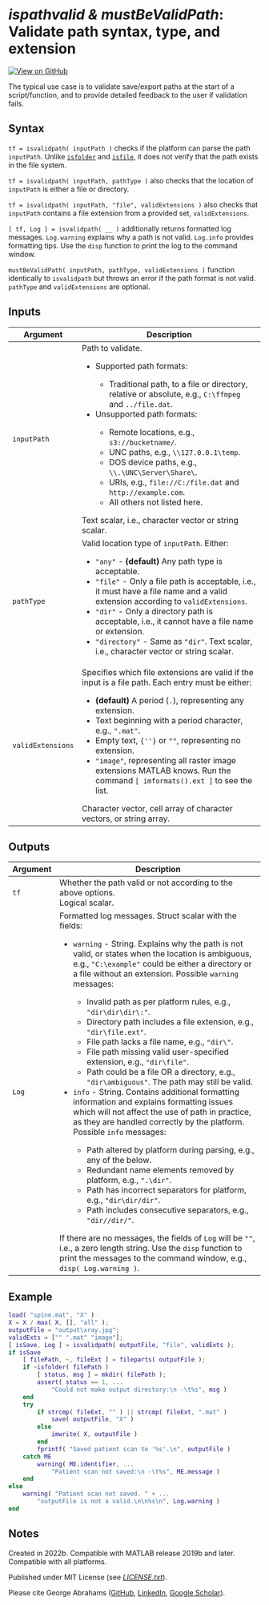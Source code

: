 # *ispathvalid & mustBeValidPath*: Validate path syntax, type, and extension

[![View on GitHub](https://img.shields.io/badge/GitHub-Repository-171515)](https://github.com/WD40andTape/validatepath)
<!--[![View on File Exchange](https://www.mathworks.com/matlabcentral/images/matlab-file-exchange.svg)]()-->

The typical use case is to validate save/export paths at the start of a script/function, and to provide detailed feedback to the user if validation fails.

## Syntax

`tf = isvalidpath( inputPath )` checks if the platform can parse the path `inputPath`. Unlike [`isfolder`](https://mathworks.com/help/matlab/ref/isfolder.html) and [`isfile`](https://mathworks.com/help/matlab/ref/isfile.html), it does not verify that the path exists in the file system.

`tf = isvalidpath( inputPath, pathType )` also checks that the location of `inputPath` is either a file or directory.

`tf = isvalidpath( inputPath, "file", validExtensions )` also checks that `inputPath` contains a file extension from a provided set, `validExtensions`.

`[ tf, Log ] = isvalidpath( __ )` additionally returns formatted log messages. `Log.warning` explains why a path is not valid. `Log.info` provides formatting tips. Use the `disp` function to print the log to the command window.

`mustBeValidPath( inputPath, pathType, validExtensions )` function identically to `isvalidpath` but throws an error if the path format is not valid. `pathType` and `validExtensions` are optional.

## Inputs

| Argument | Description |
| --- | --- |
| `inputPath` | Path to validate.<ul><li>Supported path formats:</li><ul><li>Traditional path, to a file or directory, relative or absolute, e.g., `C:\ffmpeg` and `../file.dat`.</li></ul><li>Unsupported path formats:</li><ul><li>Remote locations, e.g., `s3://bucketname/`.</li><li>UNC paths, e.g., `\\127.0.0.1\temp`.</li><li>DOS device paths, e.g., `\\.\UNC\Server\Share\`.</li><li>URIs, e.g., `file://C:/file.dat` and `http://example.com`.</li><li>All others not listed here.</li></ul></ul>Text scalar, i.e., character vector or string scalar. |
| `pathType` | Valid location type of `inputPath`. Either:<ul><li>`"any"` - **(default)** Any path type is acceptable.</li><li>`"file"` - Only a file path is acceptable, i.e., it must have a file name and a valid extension according to `validExtensions`.</li><li>`"dir"` - Only a directory path is acceptable, i.e., it cannot have a file name or extension.</li><li>`"directory"` - Same as `"dir"`. Text scalar, i.e., character vector or string scalar.</li> |
| `validExtensions` | Specifies which file extensions are valid if the input is a file path. Each entry must be either:<ul><li>**(default)** A period (`.`), representing any extension.</li><li>Text beginning with a period character, e.g., `".mat"`.</li><li>Empty text, `{''}` or `""`, representing no extension.</li><li>`"image"`, representing all raster image extensions MATLAB knows. Run the command `[ imformats().ext ]` to see the list.</li></ul>Character vector, cell array of character vectors, or string array. |

## Outputs

| Argument | Description |
| --- | --- |
| `tf` | Whether the path valid or not according to the above options.<br>Logical scalar. |
| `Log` | Formatted log messages. Struct scalar with the fields:<ul><li>`warning` - String. Explains why the path is not valid, or states when the location is ambiguous, e.g., `"C:\example"` could be either a directory or a file without an extension. Possible `warning` messages:</li><ul><li>Invalid path as per platform rules, e.g., `"dir\dir\dir\:"`.</li><li>Directory path includes a file extension, e.g., `"dir\file.ext"`.</li><li>File path lacks a file name, e.g., `"dir\"`.</li><li>File path missing valid user-specified extension, e.g., `"dir\file"`.</li><li>Path could be a file OR a directory, e.g., `"dir\ambiguous"`. The path may still be valid.</li></ul><li>`info` - String. Contains additional formatting information and explains formatting issues which will not affect the use of path in practice, as they are handled correctly by the platform. Possible `info` messages:</li><ul><li>Path altered by platform during parsing, e.g., any of the below.</li><li>Redundant name elements removed by platform, e.g., `".\dir"`.</li><li>Path has incorrect separators for platform, e.g., `"dir\dir/dir"`.</li><li>Path includes consecutive separators, e.g., `"dir//dir/"`.</li></ul></ul>If there are no messages, the fields of `Log` will be `""`, i.e., a zero length string. Use the `disp` function to print the messages to the command window, e.g., `disp( Log.warning )`. |

## Example

```MATLAB
load( "spine.mat", "X" )
X = X / max( X, [], "all" );
outputFile = "output\xray.jpg";
validExts = ["" ".mat" "image"];
[ isSave, Log ] = isvalidpath( outputFile, "file", validExts );
if isSave
    [ filePath, ~, fileExt ] = fileparts( outputFile );
    if ~isfolder( filePath )
        [ status, msg ] = mkdir( filePath );
        assert( status == 1, ...
            "Could not make output directory:\n -\t%s", msg )
    end
    try
        if strcmp( fileExt, "" ) || strcmp( fileExt, ".mat" )
            save( outputFile, "X" )
        else
            imwrite( X, outputFile )
        end
        fprintf( "Saved patient scan to '%s'.\n", outputFile )
    catch ME
        warning( ME.identifier, ...
            "Patient scan not saved:\n -\t%s", ME.message )
    end
else
    warning( "Patient scan not saved. " + ...
        "outputFile is not a valid.\n\n%s\n", Log.warning )
end
```

## Notes

Created in 2022b. Compatible with MATLAB release 2019b and later. Compatible with all platforms.

Published under MIT License (see [*LICENSE.txt*](LICENSE.txt)).

Please cite George Abrahams ([GitHub](https://github.com/WD40andTape/), [LinkedIn](https://www.linkedin.com/in/georgeabrahams), [Google Scholar](https://scholar.google.com/citations?user=T_xxZLwAAAAJ)).